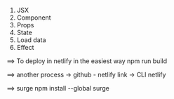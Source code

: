 1. JSX
2. Component
3. Props
4. State
5. Load data
6. Effect

==> To deploy in netlify in the easiest way
    npm run build

==> another process
    -> github - netlify link
    -> CLI netlify

==> surge
    npm install --global surge

